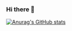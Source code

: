 ### Hi there 👋

[![Anurag's GitHub stats](https://github-readme-stats.vercel.app/api?username=jjuny0113)](https://github.com/anuraghazra/github-readme-stats)

<!--
**jjuny0113/jjuny0113** is a ✨ _special_ ✨ repository because its `README.md` (this file) appears on your GitHub profile.

Here are some ideas to get you started:

- 🔭 I’m currently working on ...
- 🌱 I’m currently learning ...
- 👯 I’m looking to collaborate on ...
- 🤔 I’m looking for help with ...
- 💬 Ask me about ...
- 📫 How to reach me: ...
- 😄 Pronouns: ...
- ⚡ Fun fact: ...
-->
